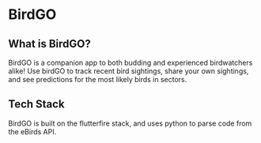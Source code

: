 # BirdGO


## What is BirdGO?
BirdGO is a companion app to both budding and experienced birdwatchers alike! Use birdGO to track recent bird sightings, share your own sightings, and see predictions for the most likely birds in sectors.

## Tech Stack
BirdGO is built on the flutterfire stack, and uses python to parse code from the eBirds API.
